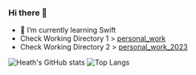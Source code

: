 ### Hi there 👋
- 🌱 I’m currently learning Swift
- Check Working Directory 1 > [personal_work](https://github.com/HeathChang/personal_work)
- Check Working Directory 2 > [personal_work_2023](https://github.com/HeathChang/personal_works_2023)

![Heath's GitHub stats](https://github-readme-stats.vercel.app/api?username=HeathChang&show_icons=true&theme=neon)
![Top Langs](https://github-readme-stats.vercel.app/api/top-langs/?username=HeathChang&layout=compact&theme=neon)
